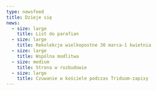```yaml
---
type: newsfeed
title: Dzieje się
news:
  - size: large
    title: List do parafian
  - size: large
    title: Rekolekcje wielkopostne 30 marca-1 kwietnia
  - size: large
    title: Wspólna modlitwa
  - size: medium
    title: Strona w rozbudowie
  - size: large
    title: Czuwanie w kościele podczas Triduum-zapisy
---
```



